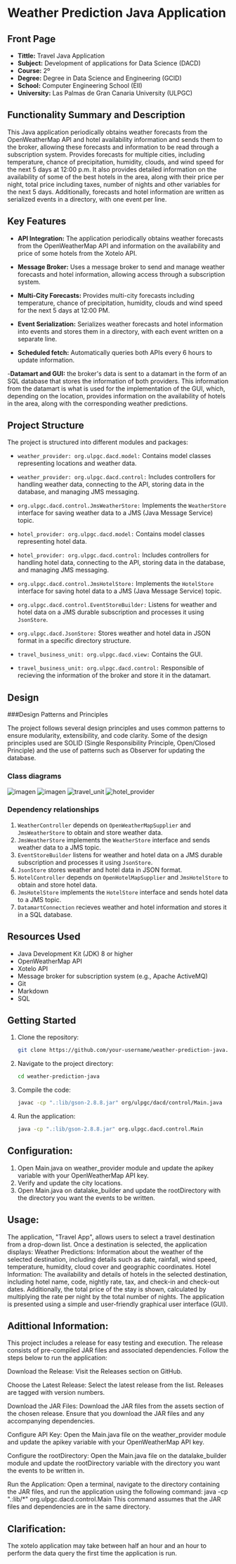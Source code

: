 # Weather Prediction Java Application

## Front Page

- **Tittle:** Travel Java Application
- **Subject:** Development of applications for Data Science (DACD)
- **Course:** 2º
- **Degree:** Degree in Data Science and Engineering (GCID)
- **School:** Computer Engineering School (EII)
- **University:** Las Palmas de Gran Canaria University (ULPGC)

## Functionality Summary and Description

This Java application periodically obtains weather forecasts from the OpenWeatherMap API and hotel availability information and sends them to the broker, allowing these forecasts and information to be read through a subscription system. Provides forecasts for multiple cities, including temperature, chance of precipitation, humidity, clouds, and wind speed for the next 5 days at 12:00 p.m. It also provides detailed information on the availability of some of the best hotels in the area, along with their price per night, total price including taxes, number of nights and other variables for the next 5 days. Additionally, forecasts and hotel information are written as serialized events in a directory, with one event per line.

## Key Features

- **API Integration:** The application periodically obtains weather forecasts from the OpenWeatherMap API and information on the availability and price of some hotels from the Xotelo API.

- **Message Broker:** Uses a message broker to send and manage weather forecasts and hotel information, allowing access through a subscription system.

- **Multi-City Forecasts:** Provides multi-city forecasts including temperature, chance of precipitation, humidity, clouds and wind speed for the next 5 days at 12:00 PM.

- **Event Serialization:** Serializes weather forecasts and hotel information into events and stores them in a directory, with each event written on a separate line.

- **Scheduled fetch:** Automatically queries both APIs every 6 hours to update information.

-**Datamart and GUI:** the broker's data is sent to a datamart in the form of an SQL database that stores the information of both providers. This information from the datamart is what is used for the implementation of the GUI, which, depending on the location, provides information on the availability of hotels in the area, along with the corresponding weather predictions.

## Project Structure

The project is structured into different modules and packages:

- `weather_provider: org.ulpgc.dacd.model:` Contains model classes representing locations and weather data.

- `weather_provider: org.ulpgc.dacd.control:` Includes controllers for handling weather data, connecting to the API, storing data in the database, and managing JMS messaging.

- `org.ulpgc.dacd.control.JmsWeatherStore:` Implements the `WeatherStore` interface for saving weather data to a JMS (Java Message Service) topic.
  
- `hotel_provider: org.ulpgc.dacd.model:` Contains model classes representing hotel data.

- `hotel_provider: org.ulpgc.dacd.control:` Includes controllers for handling hotel data, connecting to the API, storing data in the database, and managing JMS messaging.

- `org.ulpgc.dacd.control.JmsHotelStore:` Implements the `HotelStore` interface for saving hotel data to a JMS (Java Message Service) topic.

- `org.ulpgc.dacd.control.EventStoreBuilder:` Listens for weather and hotel data on a JMS durable subscription and processes it using `JsonStore`.

- `org.ulpgc.dacd.JsonStore:` Stores weather and hotel data in JSON format in a specific directory structure.

- `travel_business_unit: org.ulpgc.dacd.view:` Contains the GUI.

- `travel_business_unit: org.ulpgc.dacd.control:` Responsible of recieving the information of the broker and store it in the datamart.

## Design

###Design Patterns and Principles

The project follows several design principles and uses common patterns to ensure modularity, extensibility, and code clarity. Some of the design principles used are SOLID (Single Responsibility Principle, Open/Closed Principle) and the use of patterns such as Observer for updating the database.

### Class diagrams
   ![imagen](https://github.com/danilp10/dacdFirstPractice/assets/97803190/ecdbd6f6-b626-46c8-8b65-fbf50bedb8d9)
   ![imagen](https://github.com/danilp10/dacdFirstPractice/assets/97803190/0ae0bfa4-afcb-40e3-9467-07c697eb8018)
   ![travel_unit](https://github.com/danilp10/dacdApp/assets/97803190/12fc0ad5-6482-4440-91ee-f373d4ef2f9a)
   ![hotel_provider](https://github.com/danilp10/dacdApp/assets/97803190/ed5495ed-f52f-4302-960f-7900622eb2da)





### Dependency relationships

1. `WeatherController` depends on `OpenWeatherMapSupplier` and `JmsWeatherStore` to obtain and store weather data.
2. `JmsWeatherStore` implements the `WeatherStore` interface and sends weather data to a JMS topic.
3. `EventStoreBuilder` listens for weather and hotel data on a JMS durable subscription and processes it using `JsonStore`.
4. `JsonStore` stores weather and hotel data in JSON format.
5. `HotelController` depends on `OpenHotelMapSupplier` and `JmsHotelStore` to obtain and store hotel data.
6. `JmsHotelStore` implements the `HotelStore` interface and sends hotel data to a JMS topic.
7. `DatamartConnection` recieves weather and hotel information and stores it in a SQL database.

## Resources Used

- Java Development Kit (JDK) 8 or higher
- OpenWeatherMap API
- Xotelo API
- Message broker for subscription system (e.g., Apache ActiveMQ)
- Git
- Markdown
- SQL 


## Getting Started

1. Clone the repository:

   ```bash
   git clone https://github.com/your-username/weather-prediction-java.git

2. Navigate to the project directory:

   ```bash
   cd weather-prediction-java

3. Compile the code:

   ```bash
   javac -cp ".:lib/gson-2.8.8.jar" org/ulpgc/dacd/control/Main.java

4. Run the application:

   ```bash
   java -cp ".:lib/gson-2.8.8.jar" org.ulpgc.dacd.control.Main

## Configuration:

1. Open Main.java on weather_provider module and update the apikey variable with your OpenWeatherMap API key.
2. Verify and update the city locations.
3. Open Main.java on datalake_builder and update the rootDirectory with the directory you want the events to be written.

## Usage:

The application, "Travel App", allows users to select a travel destination from a drop-down list. Once a destination is selected, the application displays:
Weather Predictions: Information about the weather of the selected destination, including details such as date, rainfall, wind speed, temperature, humidity, cloud cover and geographic coordinates.
Hotel Information: The availability and details of hotels in the selected destination, including hotel name, code, nightly rate, tax, and check-in and check-out dates. Additionally, the total price of the stay is shown, calculated by multiplying the rate per night by the total number of nights.
The application is presented using a simple and user-friendly graphical user interface (GUI).

## Adittional Information:
This project includes a release for easy testing and execution. The release consists of pre-compiled JAR files and associated dependencies. Follow the steps below to run the application:

Download the Release: Visit the Releases section on GitHub.

Choose the Latest Release: Select the latest release from the list. Releases are tagged with version numbers.

Download the JAR Files: Download the JAR files from the assets section of the chosen release. Ensure that you download the JAR files and any accompanying dependencies.

Configure API Key: Open the Main.java file on the weather_provider module and update the apikey variable with your OpenWeatherMap API key.

Configure the rootDirectory: Open the Main.java file on the datalake_builder module and update the rootDirectory variable with the directory you want the events to be written in.

Run the Application: Open a terminal, navigate to the directory containing the JAR files, and run the application using the following command:
java -cp ".:lib/*" org.ulpgc.dacd.control.Main
This command assumes that the JAR files and dependencies are in the same directory.


## Clarification:
The xotelo application may take between half an hour and an hour to perform the data query the first time the application is run.

